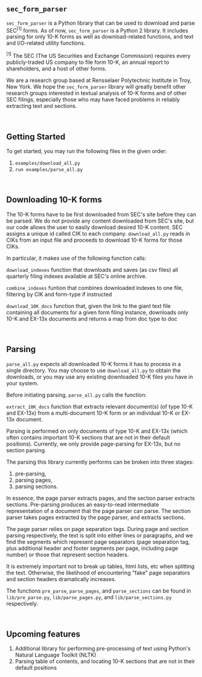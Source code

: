 <h2><code>sec_form_parser</code></h2>

<code>sec_form_parser</code> is a Python library that can be used to download and parse SEC<sup>[1]</sup> forms. As of now, <code>sec_form_parser</code> is a Python 2 library. It includes parsing for only 10-K forms as well as download-related functions, and text and I/O-related utility functions.

<sup>[1]</sup> The SEC (The US Securities and Exchange Commission) requires every publicly-traded US company to file form 10-K, an annual report to shareholders, and a host of other forms.

We are a research group based at Rensselaer Polytechnic Institute in Troy, New York. We hope the <code>sec_form_parser</code> library will greatly benefit other research groups interested in textual analysis of 10-K forms and of other SEC filings, especially those who may have faced problems in reliably extracting text and sections.

<br>

<h2>Getting Started</h2>

To get started, you may run the following files in the given order:
<ol>
<li><code>examples/download_all.py</code></li>
<li><code>run examples/parse_all.py</code></li>
</ol>

<br>

<h2>Downloading 10-K forms</h2>

The 10-K forms have to be first downloaded from SEC's site before they can be parsed.
We do not provide any content downloaded from SEC's site, but our code allows the user to easily download desired 10-K content.
SEC assigns a unique id called CIK to each company.
<code>download_all.py</code> reads in CIKs from an input file and proceeds to download 10-K forms for those CIKs.

In particular, it makes use of the following function calls:

<code>download_indexes</code>
function that downloads and saves (as csv files) all quarterly filing indexes available at SEC's online archive.

<code>combine_indexes</code>
funtion that combines downloaded indexes to one file, filtering by CIK and form-type if instructed

<code>download_10K_docs</code>
function that, given the link to the giant text file containing all documents for a given form filing instance, downloads only 10-K and EX-13x documents and returns a map from doc type to doc

<br>

<h2>Parsing</h2>

<code>parse_all.py</code> expects all downloaded 10-K forms it has to process in a single directory.
You may choose to use <code>download_all.py</code> to obtain the downloads, or you may use any existing downloaded 10-K files you have in your system.

Before initiating parsing, <code>parse_all.py</code> calls the function:

<code>extract_10K_docs</code>
function that extracts relevant document(s) (of type 10-K and EX-13x) from a multi-document 10-K form or an individual 10-K or EX-13x document.

Parsing is performed on only documents of type 10-K and EX-13x (which often contains important 10-K sections that are not in their default positions).
Currently, we only provide page-parsing for EX-13x, but no section parsing.

The parsing this library currently performs can be broken into three stages:
<ol>
<li>pre-parsing,</li>
<li>parsing pages,</li>
<li>parsing sections.</li>
</ol>

In essence, the page parser extracts pages, and the section parser extracts sections. Pre-parsing produces an easy-to-read intermediate representation of a document that the page parser can parse. The section parser takes pages extracted by the page parser, and extracts sections.

The page parser relies on page separation tags. During page and section parsing respectively, the text is split into either lines or paragraphs, and we find the segments which represent page separators (page separation tag, plus additional header and footer segments per page, including page number) or those that represent section headers.

It is extremely important not to break up tables, html lists, etc when splitting the text. Otherwise, the likelihood of encountering "fake" page separators and section headers dramatically increases.

The functions <code>pre_parse</code>, <code>parse_pages</code>, and <code>parse_sections</code> can be found in <code>lib/pre_parse.py</code>, <code>lib/parse_pages.py</code>, and <code>lib/parse_sections.py</code> respectively.

<br>

<h2>Upcoming features</h2>
<ol>
<li>Additional library for performing pre-processing of text using Python's Natural Language Toolkit (NLTK)</li>
<li>Parsing table of contents, and locating 10-K sections that are not in their default positions</li>
</ol>
